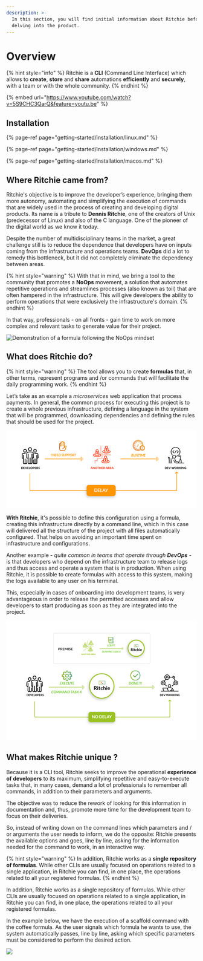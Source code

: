 ```yaml
---
description: >-
  In this section, you will find initial information about Ritchie before
  delving into the product.
---
```


# Overview

{% hint style="info" %}
Ritchie is a **CLI** \(Command Line Interface\) which allows to **create**, **store** and **share** automations **efficiently** and **securely**, with a team or with the whole community.
{% endhint %}

{% embed url="https://www.youtube.com/watch?v=5S9CHC3QarQ&feature=youtu.be" %}

## Installation

{% page-ref page="getting-started/installation/linux.md" %}

{% page-ref page="getting-started/installation/windows.md" %}

{% page-ref page="getting-started/installation/macos.md" %}

## **Where Ritchie came from?**

Ritchie's objective is to improve the developer’s experience, bringing them more autonomy, automating and simplifying the execution of commands that are widely used in the process of creating and developing digital products. Its name is a tribute to **Dennis Ritchie**, one of the creators of Unix \(predecessor of Linux\) and also of the C language. One of the pioneer of the digital world as we know it today.  
  
Despite the number of multidisciplinary teams in the market, a great challenge still is to reduce the dependence that developers have on inputs coming from the infrastructure and operations teams. **DevOps** did a lot to remedy this bottleneck, but it did not completely eliminate the dependency between areas.

{% hint style="warning" %}
With that in mind, we bring a tool to the community that promotes a **NoOps** movement, a solution that automates repetitive operations and streamlines processes \(also known as toil\) that are often hampered in the infrastructure. This will give developers the ability to perform operations that were exclusively the infrastructure's domain.
{% endhint %}

In that way, professionals - on all fronts - gain time to work on more complex and relevant tasks to generate value for their project.

![Demonstration of a formula following the NoOps mindset](.gitbook/assets/rit-demo-deploy-project%20%281%29.gif)

## **What does Ritchie do?**

{% hint style="warning" %}
The tool allows you to create **formulas** that, in other terms, represent programs and /or commands that will facilitate the daily programming work.
{% endhint %}

Let’s take as an example a _microservices_ web application that process payments. In general, the common process for executing this project is to create a whole previous infrastructure, defining a language in the system that will be programmed, downloading dependencies and defining the rules that should be used for the project.

![WITHOUT Ritchie](.gitbook/assets/en-sem-ritchie.png)

**With Ritchie**, it's possible to define this configuration using a formula, creating this infrastructure directly by a command line, which in this case will delivered all the structure of the project with all files automatically configured. That helps on avoiding an important time spent on infrastructure and configurations.

Another example - _quite common in teams that operate through **DevOps**_ - is that developers who depend on the infrastructure team to release logs and thus access and operate a system that is in production. When using Ritchie, it is possible to create formulas with access to this system, making the logs available to any user on his terminal.

This, especially in cases of onboarding into development teams, is very advantageous in order to release the permitted accesses and allow developers to start producing as soon as they are integrated into the project.

![WITH Ritchie](.gitbook/assets/en-com-ritchie.png)

## **What makes Ritchie unique ?**

Because it is a CLI tool, Ritchie seeks to improve the operational **experience of developers** to its maximum, simplifying repetitive and easy-to-execute tasks that, in many cases, demand a lot of professionals to remember all commands, in addition to their parameters and arguments.

The objective was to reduce the rework of looking for this information in documentation and, thus, promote more time for the development team to focus on their deliveries.

So, instead of writing down on the command lines which parameters and / or arguments the user needs to inform, we do the opposite: Ritchie presents the available options and goes, line by line, asking for the information needed for the command to work, in an interactive way.

{% hint style="warning" %}
In addition, Ritchie works as a **single repository of formulas**. While other CLIs are usually focused on operations related to a single application, in Ritchie you can find, in one place, the operations related to all your registered formulas.
{% endhint %}

In addition, Ritchie works as a single repository of formulas. While other CLIs are usually focused on operations related to a single application, in Ritchie you can find, in one place, the operations related to all your registered formulas.

In the example below, we have the execution of a scaffold command with the coffee formula. As the user signals which formula he wants to use, the system automatically passes, line by line, asking which specific parameters must be considered to perform the desired action.  


![](https://lh3.googleusercontent.com/joDVqE3Km8ePNO0j7vNvfwvZVHJ8mqq9l4x4Webot9pGDdjyoo6BTp7hr39PEb9EBLC43RhsDkIs_7GmxU_YT2KmSCkhOtmJWxtSA6uGEz0a-7Ar4Bfi5zvHkgy2zaMyRkHNle8w)





